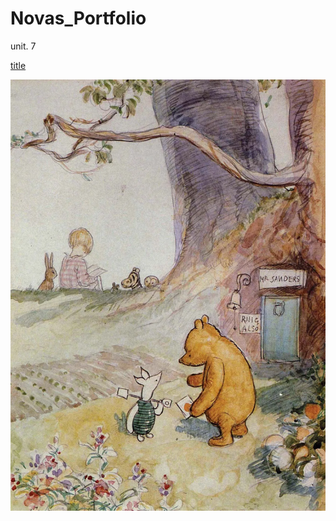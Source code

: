 # Novas_Portfolio
unit. 7

[title](https://github.com/novaINCR/Novas_Portfolio/edit/main/README.md)

![](https://github.com/novaINCR/Novas_Portfolio/blob/main/images/Winnie-the-Pooh-illustration-Piglet-EH-Shepard.webp)
